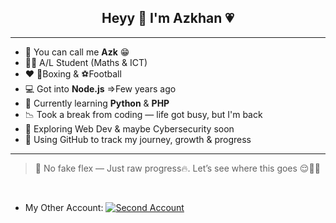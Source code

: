 <h2 align="center">Heyy 👋 I'm Azkhan 💗</h2>

---

- 🖖 You can call me **Azk** 😁  
- 🧑‍🎓 A/L Student (Maths & ICT)  
- ❤️ 🥊Boxing & ⚽Football  
- 💻 Got into **Node.js** =>Few years ago  
- 🧠 Currently learning **Python** & **PHP**
- 📉 Took a break from coding — life got busy, but I'm back  
- 🌱 Exploring Web Dev & maybe Cybersecurity soon  
- 🚀 Using GitHub to track my journey, growth & progress

---

> 🧊 No fake flex — Just raw progress🔥. Let’s see where this goes 😌😮‍💨

<br>

- My Other Account: [![Second Account](https://img.shields.io/badge/GitHub-azkhan--mhd-181717?logo=github)](https://github.com/azkhan-mhd)
